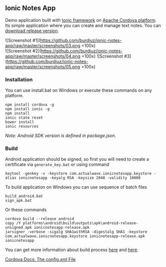 ## Ionic Notes App
Demo application built with [Ionic framework](http://ionicframework.com) on [Apache Cordova platform](https://cordova.apache.org). Its simple application where you can create and manage text notes. You can [download release version](https://github.com/burdiuz/ionic-notes-app/raw/master/ionicnotesapp-release.apk).  
  
![Screenshot #1](https://github.com/burdiuz/ionic-notes-app/raw/master/screenshots/03.png =100x)  
![Screenshot #2](https://github.com/burdiuz/ionic-notes-app/raw/master/screenshots/04.png =100x)
![Screenshot #3](https://github.com/burdiuz/ionic-notes-app/raw/master/screenshots/05.png =100x)

### Installation
You can use install.bat on Windows or execute these commands on any platform.
```batch
npm install cordova -g
npm install ionic -g
npm install
ionic state reset
bower install
ionic resources
```
*Note: Android SDK version is defined in package.json.*

### Build
Android application should be signed, so first you will need to create a certificate via `generate_key.bat` or using command
```batch
keytool -genkey -v -keystore com.actualwave.ionicnotesapp.keystore -alias ionicnotesapp -keyalg RSA -keysize 2048 -validity 10000
```
To build application on Windows you can use sequence of batch files
```batch
build_android.bat
sign_apk.bat
```
Or these commands
```batch
cordova build --release android
copy /Y platforms\android\build\outputs\apk\android-release-unsigned.apk ionicnotesapp-release.apk
jarsigner -verbose -sigalg SHA1withRSA -digestalg SHA1 -keystore com.actualwave.ionicnotesapp.keystore ionicnotesapp-release.apk ionicnotesapp
```

You can get more information about build process [here](http://ionicframework.com/docs/guide/publishing.html) and [here](https://cordova.apache.org/docs/en/4.0.0/guide/platforms/android/).
  
[Cordova Docs: The config.xml File](https://cordova.apache.org/docs/en/4.0.0/config_ref/)